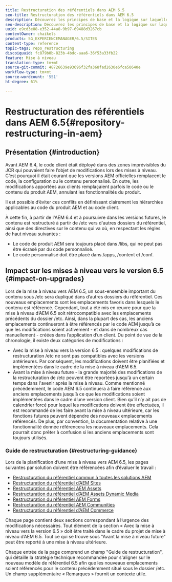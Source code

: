 ```yaml
---
title: Restructuration des référentiels dans AEM 6.5
seo-title: Restructuration des référentiels dans AEM 6.5
description: Découvrez les principes de base et la logique sur laquelle repose le reformatage des référentiels dans AEM 6.5
seo-description: Découvrez les principes de base et la logique sur laquelle repose le reformatage des référentiels dans AEM 6.5
uuid: e9cd3e88-e352-44a8-9b97-69488d3267cb
contentOwner: chaikels
products: SG_EXPERIENCEMANAGER/6.5/SITES
content-type: reference
topic-tags: repo_restructuring
discoiquuid: fc879b0b-823b-4bdc-aaa6-36f53a33fb22
feature: Mise à niveau
translation-type: tm+mt
source-git-commit: 48726639e93696f32fa368fad2630e6fca50640e
workflow-type: tm+mt
source-wordcount: '551'
ht-degree: 61%

---
```



# Restructuration des référentiels dans AEM 6.5{#repository-restructuring-in-aem}

## Présentation {#introduction}

Avant AEM 6.4, le code client était déployé dans des zones imprévisibles du JCR qui pouvaient faire l’objet de modifications lors des mises à niveau. C’est pourquoi il était courant que les versions AEM officielles remplacent le code, la configuration ou le contenu personnalisé. En outre, les modifications apportées aux clients remplaçaient parfois le code ou le contenu du produit AEM, annulant les fonctionnalités du produit.

Il est possible d’éviter ces conflits en définissant clairement les hiérarchies applicables au code du produit AEM et au code client.

À cette fin, à partir de l&#39;AEM 6.4 et à poursuivre dans les versions futures, le contenu est restructuré à partir de /etc vers d&#39;autres dossiers du référentiel, ainsi que des directives sur le contenu qui va où, en respectant les règles de haut niveau suivantes :

* Le code de produit AEM sera toujours placé dans /libs, qui ne peut pas être écrasé par du code personnalisé.
* Le code personnalisé doit être placé dans /apps, /content et /conf.

## Impact sur les mises à niveau vers le version 6.5 {#impact-on-upgrades}

Lors de la mise à niveau vers AEM 6.5, un sous-ensemble important du contenu sous /etc sera dupliqué dans d’autres dossiers du référentiel. Ces nouveaux emplacements sont les emplacements favoris dans lesquels le contenu est référencé. Cependant, tout a été mis en œuvre pour que la mise à niveau d’AEM 6.5 soit rétrocompatible avec les emplacements précédents du dossier /etc. Ainsi, dans la plupart des cas, les anciens emplacements continueront à être référencés par le code AEM jusqu’à ce que les modifications soient activement - et dans de nombreux cas manuellement - créées dans l’application d’un client. Du point de vue de la chronologie, il existe deux catégories de modifications :

* Avec la mise à niveau vers la version 6.5 : quelques modifications de restructuration /etc ne sont pas compatibles avec les versions antérieures. Par conséquent, les modifications doivent être planifiées et implémentées dans le cadre de la mise à niveau d’AEM 6.5.
* Avant la mise à niveau future - la grande majorité des modifications de la restructuration de /etc peuvent être reportées jusqu&#39;à un certain temps dans l&#39;avenir après la mise à niveau. Comme mentionné précédemment, le code AEM 6.5 continuera à faire référence aux anciens emplacements jusqu’à ce que les modifications soient implémentées dans le cadre d’une version client. Bien qu’il n’y ait pas de calendrier forcé pour lequel les modifications doivent être effectuées, il est recommandé de les faire avant la mise à niveau ultérieure, car les fonctions futures peuvent dépendre des nouveaux emplacements référencés. De plus, par convention, la documentation relative à une fonctionnalité donnée référencera les nouveaux emplacements. Cela pourrait donc prêter à confusion si les anciens emplacements sont toujours utilisés.

### Guide de restructuration {#restructuring-guidance}

Lors de la planification d’une mise à niveau vers AEM 6.5, les pages suivantes par solution doivent être référencées afin d’évaluer le travail :

* [Restructuration du référentiel commun à toutes les solutions AEM](/help/sites-deploying/all-repository-restructuring-in-aem-6-5.md)
* [Restructuration du référentiel d’AEM Sites](/help/sites-deploying/sites-repository-restructuring-in-aem-6-5.md)
* [Restructuration du référentiel AEM Assets](/help/sites-deploying/assets-repository-restructuring-in-aem-6-5.md)
* [Restructuration du référentiel d’AEM Assets Dynamic Media](/help/sites-deploying/dynamicmedia-repository-restructuring-in-aem-6-5.md)
* [Restructuration du référentiel AEM Forms](/help/sites-deploying/forms-repository-restructuring-in-aem-6-5.md)
* [Restructuration du référentiel AEM Communities](/help/sites-deploying/communities-repository-restructuring-in-aem-6-5.md)
* [Restructuration du référentiel d’AEM Commerce](/help/sites-deploying/ecommerce-repository-restructuring-in-aem-6-5.md)

Chaque page contient deux sections correspondant à l’urgence des modifications nécessaires. Tout élément de la section « Avec la mise à niveau vers la version 6.5 » doit être traité dans le cadre du projet de mise à niveau d’AEM 6.5. Tout ce qui se trouve sous &quot;Avant la mise à niveau future&quot; peut être reporté à une mise à niveau ultérieure.

Chaque entrée de la page comprend un champ &quot;Guide de restructuration&quot;, qui détaille la stratégie technique recommandée pour s&#39;aligner sur le nouveau modèle de référentiel 6.5 afin que les nouveaux emplacements soient référencés pour le contenu précédemment situé sous le dossier /etc. Un champ supplémentaire « Remarques » fournit un contexte utile.
